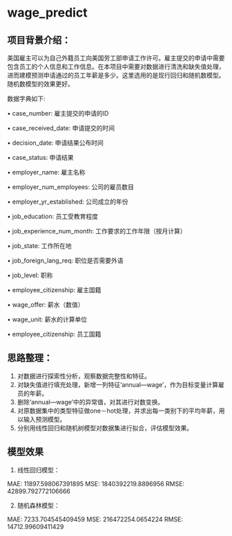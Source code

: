 # wage_predict

## 项目背景介绍：

美国雇主可以为自己外籍员工向美国劳工部申请工作许可。雇主提交的申请中需要包含员工的个人信息和工作信息。在本项目中需要对数据进行清洗和缺失值处理，进而建模预测申请通过的员工年薪是多少。这里选用的是现行回归和随机数模型。随机数模型的效果更好。

数据字典如下:

• case_number: 雇主提交的申请的ID

• case_received_date: 申请提交的时间

• decision_date: 申请结果公布时间

• case_status: 申请结果

• employer_name: 雇主名称

• employer_num_employees: 公司的雇员数目

• employer_yr_established: 公司成立的年份

• job_education: 员工受教育程度

• job_experience_num_month: 工作要求的工作年限（按月计算）

• job_state: 工作所在地

• job_foreign_lang_req: 职位是否需要外语

• job_level: 职称

• employee_citizenship: 雇主国籍

• wage_offer: 薪水（数值）

• wage_unit: 薪水的计算单位

• employee_citizenship: 员工国籍

## 思路整理：
1. 对数据进行探索性分析，观察数据完整性和特征。
2. 对缺失值进行填充处理，新增一列特征‘annual—wage’，作为目标变量计算雇员的年薪。
3. 删除‘annual—wage’中的异常值，对其进行对数变换。
4. 对原数据集中的类型特征做one－hot处理，并求出每一类别下的平均年薪，用以输入预测模型。
5. 分别用线性回归和随机树模型对数据集进行拟合，评估模型效果。

## 模型效果
1. 线性回归模型：

  MAE: 11897.598067391895
  MSE: 1840392219.8896956
  RMSE: 42899.792772106666

2. 随机森林模型：

  MAE: 7233.704545409459
  MSE: 216472254.0654224
  RMSE: 14712.99609411429
